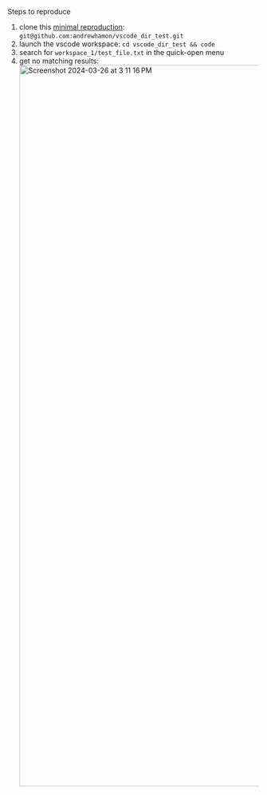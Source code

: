 Steps to reproduce

1. clone this [minimal reproduction](https://github.com/andrewhamon/vscode_dir_test/): `git@github.com:andrewhamon/vscode_dir_test.git`
2. launch the vscode workspace: `cd vscode_dir_test && code `
3. search for `workspace_1/test_file.txt` in the quick-open menu
4. get no matching results:
    <img width="1446" alt="Screenshot 2024-03-26 at 3 11 16 PM" src="https://github.com/andrewhamon/vscode_dir_test/assets/5134584/a140e120-cb65-4e88-98ee-098f683165bc">
